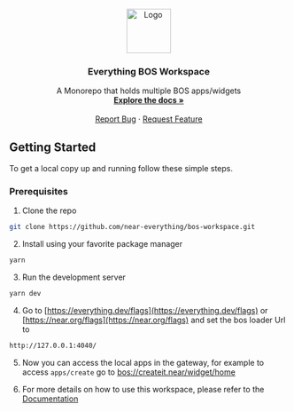 
<!-- PROJECT LOGO -->
<br />
<div align="center">
  <a href="https://github.com/near-everything/bos-workspace">
    <img src="https://i.near.social/magic/thumbnail/https://near.social/magic/img/account/efiz.near" alt="Logo" width="80" height="80">
  </a>

  <h3 align="center">
     Everything BOS Workspace
  </h3>

  <p align="center">
    A Monorepo that holds multiple BOS apps/widgets
    <br />
    <a href="https://github.com/near-everything/bos-workspace/blob/main/docs/GETTING_STARTED.md"><strong>Explore the docs »</strong></a>
    <br />
    <br />
    <a href="https://github.com/near-everything/bos-workspace/issues">Report Bug</a>
    ·
    <a href="https://github.com/near-everything/bos-workspace/issues">Request Feature</a>
  </p>
</div>

<!-- GETTING STARTED -->
## Getting Started

To get a local copy up and running follow these simple steps.

### Prerequisites

1. Clone the repo

  ```sh
  git clone https://github.com/near-everything/bos-workspace.git
  ```

2. Install using your favorite package manager

  ```sh
  yarn
  ```

3. Run the development server

  ```sh
  yarn dev
  ```

4. Go to [https://everything.dev/flags](https://everything.dev/flags) or [https://near.org/flags](https://near.org/flags) and set the bos loader Url to

```sh
http://127.0.0.1:4040/
```

5. Now you can access the local apps in the gateway, for example to access `apps/create` go to [bos://createit.near/widget/home](https://near.org/createit.near/widget/home)

6. For more details on how to use this workspace, please refer to the [Documentation](https://github.com/sekaiking/bos-workspace)
